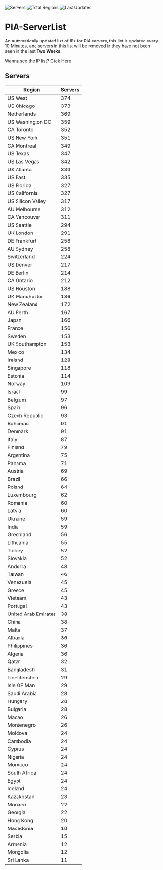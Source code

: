 ![Servers](https://img.shields.io/badge/Servers-12,084-darkgreen)
![Total Regions](https://img.shields.io/badge/Total_Regions-97-darkgreen)
![Last Updated](https://img.shields.io/badge/Last_Updated-December_15_2024_23:01_EST-darkgreen)

# PIA-ServerList
An automatically updated list of IPs for PIA servers, this list is updated every 10 Minutes, and servers in this list will be removed in they have not been seen in the last **Two Weeks**.

Wanna see the IP list? [Click Here](./servers.json)

## Servers
| Region               | Servers |
|----------------------|---------|
| US West | 374 |
| US Chicago | 373 |
| Netherlands | 369 |
| US Washington DC | 359 |
| CA Toronto | 352 |
| US New York | 351 |
| CA Montreal | 349 |
| US Texas | 347 |
| US Las Vegas | 342 |
| US Atlanta | 339 |
| US East | 335 |
| US Florida | 327 |
| US California | 327 |
| US Silicon Valley | 317 |
| AU Melbourne | 312 |
| CA Vancouver | 311 |
| US Seattle | 294 |
| UK London | 291 |
| DE Frankfurt | 258 |
| AU Sydney | 258 |
| Switzerland | 224 |
| US Denver | 217 |
| DE Berlin | 214 |
| CA Ontario | 212 |
| US Houston | 188 |
| UK Manchester | 186 |
| New Zealand | 172 |
| AU Perth | 167 |
| Japan | 166 |
| France | 156 |
| Sweden | 153 |
| UK Southampton | 153 |
| Mexico | 134 |
| Ireland | 128 |
| Singapore | 118 |
| Estonia | 114 |
| Norway | 109 |
| Israel | 99 |
| Belgium | 97 |
| Spain | 96 |
| Czech Republic | 93 |
| Bahamas | 91 |
| Denmark | 91 |
| Italy | 87 |
| Finland | 79 |
| Argentina | 75 |
| Panama | 71 |
| Austria | 69 |
| Brazil | 66 |
| Poland | 64 |
| Luxembourg | 62 |
| Romania | 60 |
| Latvia | 60 |
| Ukraine | 59 |
| India | 59 |
| Greenland | 56 |
| Lithuania | 55 |
| Turkey | 52 |
| Slovakia | 52 |
| Andorra | 48 |
| Taiwan | 46 |
| Venezuela | 45 |
| Greece | 45 |
| Vietnam | 43 |
| Portugal | 43 |
| United Arab Emirates | 38 |
| China | 38 |
| Malta | 37 |
| Albania | 36 |
| Philippines | 36 |
| Algeria | 36 |
| Qatar | 32 |
| Bangladesh | 31 |
| Liechtenstein | 29 |
| Isle OF Man | 29 |
| Saudi Arabia | 28 |
| Hungary | 28 |
| Bulgaria | 28 |
| Macao | 26 |
| Montenegro | 26 |
| Moldova | 24 |
| Cambodia | 24 |
| Cyprus | 24 |
| Nigeria | 24 |
| Morocco | 24 |
| South Africa | 24 |
| Egypt | 24 |
| Iceland | 24 |
| Kazakhstan | 23 |
| Monaco | 22 |
| Georgia | 22 |
| Hong Kong | 20 |
| Macedonia | 18 |
| Serbia | 15 |
| Armenia | 12 |
| Mongolia | 12 |
| Sri Lanka | 11 |